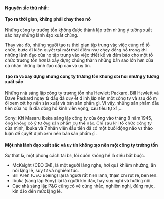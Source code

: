 #### Nguyên tắc thứ nhất: 
#### Tạo ra thời gian, không phải chạy theo nó 

Những công ty trường tồn không được thành lập trên những ý tưởng xuất sắc hay những lãnh đạo xuất
chúng.

Thay vào đó, những người tạo ra thời gian tập trung vào việc củng cố tổ chức, bước đi kiên quyết tại một thời điểm như chạy đồng hồ trong khi những lãnh đạo của họ tập trung vào việc thiết kế và đảm bảo cho một tổ chức trường tồn hơn là xây dựng chúng thành những bản sao lớn hơn của cá nhân những lãnh đạo cấp cao và uy tín.


#### Tạo ra và xây dựng những công ty trường tồn không đòi hỏi những ý tưởng xuất sắc
Những nhà sáng lập công ty trường tồn như Hewlett Packard, Bill Hewlett và Dave Packard
ngay từ đầu đã quy ết đ ịnh lập nên một công ty và sau đó m ới xem xét họ nên sản xuất và bán sản phẩm gì.
Vì vậy, những sản phẩm đầu tiên của họ là đĩa đồng hồ kính viễn vọng, cầu tiêu tự xả,...

Sony: Khi Masaru Ibuka sáng lập công ty của ông vào tháng 8 năm 1945,
ông không có ý tư ởng sản phẩm cụ thể nào. 
Chỉ sau khi tổ chức công ty của mình, Ibuka và 7 nhân viên đầu tiên đã có một buổi động não và
thảo luận để quyết định xem nên bán sản phẩm gì.


#### Một nhà lãnh đạo xuất sắc và uy tín không tạo nên một công ty trường tồn
Sự thật là, một phong cách tài ba, lôi cuốn không hề là điều bắt buộc.
- McKnight (CEO 3M), là một người lắng nghe, hơi quá khiêm nhường, ăn nói lặng lẽ, suy tư và nghiêm túc.
- Bill Allen (CEO Boeing) lại là người rất hiền lành, thậm chí rụt rè, bẽn lẽn.
- Ibuka (sang lập Sony) lại là người kín đáo, hay suy nghĩ và hướng nội.
- Các nhà sáng lập P&G cũng có vẻ cứng nhắc, nghiêm nghị, đúng mực, kín đáo đến mức lặng lẽ.

